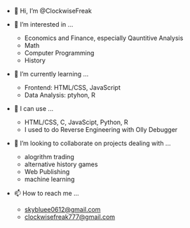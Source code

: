 - 👋 Hi, I’m @ClockwiseFreak

- 👀 I’m interested in ...
  - Economics and Finance, especially Qauntitive Analysis
  - Math
  - Computer Programming
  - History

- 🌱 I’m currently learning ...
  - Frontend: HTML/CSS, JavaScript
  - Data Analysis: ptyhon, R

- 🌷 I can use ...
  - HTML/CSS, C, JavaScipt, Python, R
  - I used to do Reverse Engineering with Olly Debugger
  
- 💞️ I’m looking to collaborate on projects dealing with ... 
  - alogrithm trading
  - alternative history games
  - Web Publishing
  - machine learning

- 📫 How to reach me ...
  - skybluee0612@gmail.com
  - clockwisefreak777@gmail.com


<!---
ClockwiseFreak/ClockwiseFreak is a ✨ special ✨ repository because its `README.md` (this file) appears on your GitHub profile.
You can click the Preview link to take a look at your changes.
--->

